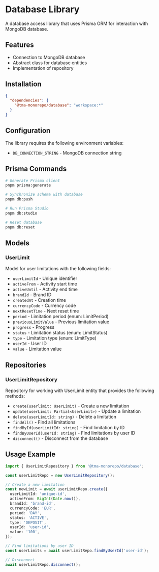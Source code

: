 # Database Library

A database access library that uses Prisma ORM for interaction with MongoDB database.

## Features

- Connection to MongoDB database
- Abstract class for database entities
- Implementation of repository

## Installation

```json
{
  "dependencies": {
    "@tma-monorepo/database": "workspace:*"
  }
}
```

## Configuration

The library requires the following environment variables:

- `DB_CONNECTION_STRING` - MongoDB connection string

## Prisma Commands

```bash
# Generate Prisma client
pnpm prisma:generate

# Synchronize schema with database
pnpm db:push

# Run Prisma Studio
pnpm db:studio

# Reset database
pnpm db:reset
```

## Models

### UserLimit

Model for user limitations with the following fields:

- `userLimitId` - Unique identifier
- `activeFrom` - Activity start time
- `activeUntil` - Activity end time
- `brandId` - Brand ID
- `createdAt` - Creation time
- `currencyCode` - Currency code
- `nextResetTime` - Next reset time
- `period` - Limitation period (enum: LimitPeriod)
- `previousLimitValue` - Previous limitation value
- `progress` - Progress
- `status` - Limitation status (enum: LimitStatus)
- `type` - Limitation type (enum: LimitType)
- `userId` - User ID
- `value` - Limitation value

## Repositories

### UserLimitRepository

Repository for working with UserLimit entity that provides the following methods:

- `create(userlimit: UserLimit)` - Create a new limitation
- `update(userLimit: Partial<UserLimit>)` - Update a limitation
- `delete(userLimitId: string)` - Delete a limitation
- `findAll()` - Find all limitations
- `findById(userLimitId: string)` - Find limitation by ID
- `findByUserId(userId: string)` - Find limitations by user ID
- `disconnect()` - Disconnect from the database

## Usage Example

```typescript
import { UserLimitRepository } from '@tma-monorepo/database';

const userLimitRepo = new UserLimitRepository();

// Create a new limitation
const newLimit = await userLimitRepo.create({
  userLimitId: 'unique-id',
  activeFrom: BigInt(Date.now()),
  brandId: 'brand-id',
  currencyCode: 'EUR',
  period: 'DAY',
  status: 'ACTIVE',
  type: 'DEPOSIT',
  userId: 'user-id',
  value: '100',
});

// Find limitations by user ID
const userLimits = await userLimitRepo.findByUserId('user-id');

// Disconnect
await userLimitRepo.disconnect();
```
